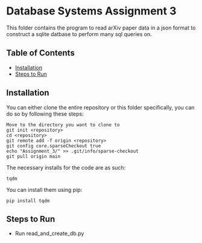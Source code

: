 # Database Systems Assignment 3

This folder contains the program to read arXiv paper data in a json format to construct a sqlite datbase to perform many sql queries on.

## Table of Contents

- [Installation](#Installation)
- [Steps to Run](#Steps-to-Run)

## Installation

You can either clone the entire repository or this folder specifically, you can do so by following these steps:

    Move to the directory you want to clone to
    git init <repository>
    cd <repository>
    git remote add -f origin <repository>
    git config core.sparseCheckout true
    echo "Assignment_3/" >> .git/info/sparse-checkout
    git pull origin main

The necessary installs for the code are as such:

    tqdm

You can install them using pip:

    pip install tqdm

## Steps to Run

- Run read_and_create_db.py